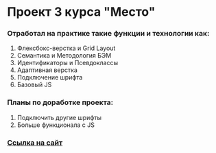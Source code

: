 # Проект 3 курса **__"Место"__**

### Отработал на практике такие функции и технологии как:
1. Флексбокс-верстка и Grid Layout
2. Семантика и Методология БЭМ
3. Идентификаторы и Псевдоклассы
4. Адаптивная верстка
5. Подключение шрифта
6. Базовый JS
### Планы по доработке проекта:
1. Подключить другие шрифты
2. Больше функционала с JS
### [Ссылка на сайт](https://ruslsuleymanov.github.io/mesto/)
